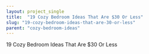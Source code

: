 ```yaml
---
layout: project_single
title:  "19 Cozy Bedroom Ideas That Are $30 Or Less"
slug: "19-cozy-bedroom-ideas-that-are-30-or-less"
parent: "cozy-bedroom-ideas"
---
```

19 Cozy Bedroom Ideas That Are $30 Or Less